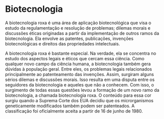 # Biotecnologia
A biotecnologia roxa é uma área de aplicação biotecnológica que visa o estudo da regulamentação e resolução de problemas; dilemas morais e discussões éticas originadas a partir da implementação de outros ramos da biotecnologia. Ela envolve as patentes, publicações, invenções biotecnológicas e direitos das propriedades intelectuais.

A biotecnologia roxa é bastante especial. Na verdade, ela se concentra no estudo dos aspectos legais e éticos que cercam essa ciência. Como qualquer novo campo da ciência humana, a biotecnologia também gera dúvidas à população geral. Entre eles, os problemas legais relacionados principalmente ao patenteamento das invenções. Assim, surgiram alguns sérios dilemas e discussões morais. Isso resulta em uma disputa entre os seguidores da biotecnologia e aqueles que não a conhecem. Com isso, o surgimento de todas essas questões levou a formação de um novo ramo da biotecnologia, a chamada biotecnologia roxa. O conteúdo para essa cor surgiu quando a Suprema Corte dos EUA decidiu que os microrganismos geneticamente modificados também podem ser patenteados. A classificação foi oficialmente aceita a partir de 16 de junho de 1980.
